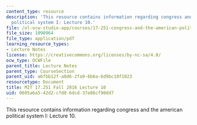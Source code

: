 ```yaml
---
content_type: resource
description: 'This resource contains information regarding congress and the american
  political system I: Lecture 10.'
file: /ol-ocw-studio-app/courses/17-251-congress-and-the-american-political-system-i-fall-2016/0605a6a542d2cfd06dcd37e86cf90dd7_MIT17_251F16_Lec10.pdf
file_size: 1090964
file_type: application/pdf
learning_resource_types:
- Lecture Notes
license: https://creativecommons.org/licenses/by-nc-sa/4.0/
ocw_type: OCWFile
parent_title: Lecture Notes
parent_type: CourseSection
parent_uid: a6fbb12f-a0d6-2fa9-6b6a-6d9bc10f1023
resourcetype: Document
title: MIT 17.251 Fall 2016 Lecture 10
uid: 0605a6a5-42d2-cfd0-6dcd-37e86cf90dd7
---
```

This resource contains information regarding congress and the american political system I: Lecture 10.